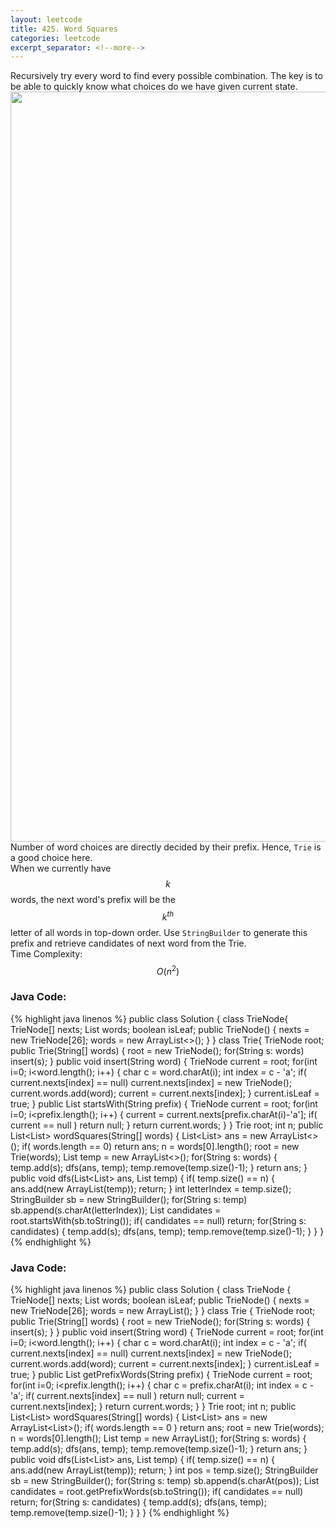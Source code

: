 ```yaml
---
layout: leetcode
title: 425. Word Squares
categories: leetcode
excerpt_separator: <!--more-->
---
```

Recursively try every word to find every possible combination. The key is to be able to quickly know what choices do we have given current state.   
<img src="https://discuss.leetcode.com/uploads/files/1476809120456-wordsquare.png" width="1200"/>
Number of word choices are directly decided by their prefix. Hence, `Trie` is a good choice here.  
When we currently have $$k$$ words, the next word's prefix will be the $$k^{th}$$ letter of all words in top-down order. Use `StringBuilder` to generate this prefix and retrieve candidates of next word from the Trie.  
Time Complexity: $$O(n^2)$$
<!--more-->
### Java Code:
{% highlight java linenos %}
public class Solution {
    class TrieNode{
        TrieNode[] nexts;
        List<String> words;
        boolean isLeaf;
        public TrieNode() {
            nexts = new TrieNode[26];
            words = new ArrayList<>();
        }
    }
    class Trie{
        TrieNode root;
        public Trie(String[] words) {
            root = new TrieNode();
            for(String s: words)
                insert(s);
        }
        public void insert(String word) {
            TrieNode current = root;
            for(int i=0; i<word.length(); i++) {
                char c = word.charAt(i);
                int index = c - 'a';
                if( current.nexts[index] == null)
                    current.nexts[index] = new TrieNode();
                current.words.add(word);
                current = current.nexts[index];
            }
            current.isLeaf = true;
        }
        public List<String> startsWith(String prefix) {
            TrieNode current = root;
            for(int i=0; i<prefix.length(); i++) {
                current = current.nexts[prefix.charAt(i)-'a'];
                if( current == null )
                    return null;
            }
            return current.words;
        }
    }
    Trie root;
    int n;
    public List<List<String>> wordSquares(String[] words) {
        List<List<String>> ans = new ArrayList<>();
        if( words.length == 0)
            return ans;
        n = words[0].length();
        root = new Trie(words);
        List<String> temp = new ArrayList<>();
        for(String s: words) {
            temp.add(s);
            dfs(ans, temp);
            temp.remove(temp.size()-1);
        }
        return ans;
    }
    public void dfs(List<List<String>> ans, List<String> temp) {
        if( temp.size() == n) {
            ans.add(new ArrayList<String>(temp));
            return;
        }
        int letterIndex = temp.size();
        StringBuilder sb = new StringBuilder();
        for(String s: temp) 
            sb.append(s.charAt(letterIndex));
        List<String> candidates = root.startsWith(sb.toString());
        if( candidates == null) return;
        for(String s: candidates) {
            temp.add(s);
            dfs(ans, temp);
            temp.remove(temp.size()-1);
        }
    }
}
{% endhighlight %}
### Java Code:
{% highlight java linenos %}
public class Solution {
    class TrieNode {
        TrieNode[] nexts;
        List<String> words;
        boolean isLeaf;
        public TrieNode() {
            nexts = new TrieNode[26];
            words = new ArrayList<String>();
        }
    }
    class Trie {
        TrieNode root;
        public Trie(String[] words) {
            root = new TrieNode();
            for(String s: words) {
                insert(s);
            }
        }
        public void insert(String word) {
            TrieNode current = root;
            for(int i=0; i<word.length(); i++) {
                char c = word.charAt(i);
                int index = c - 'a';
                if( current.nexts[index] == null)
                    current.nexts[index] = new TrieNode();
                current.words.add(word);
                current = current.nexts[index];
            }
            current.isLeaf = true;
        }
        public List<String> getPrefixWords(String prefix) {
            TrieNode current = root;
            for(int i=0; i<prefix.length(); i++) {
                char c = prefix.charAt(i);
                int index = c - 'a';
                if( current.nexts[index] == null )
                    return null;
                current = current.nexts[index];
            }
            return current.words;
        }
    }
    Trie root;
    int n;
    public List<List<String>> wordSquares(String[] words) {
        List<List<String>> ans = new ArrayList<List<String>>();
        if( words.length == 0 )
            return ans;
        root = new Trie(words);
        n = words[0].length();
        List<String> temp = new ArrayList<String>();
        for(String s: words) {
            temp.add(s);
            dfs(ans, temp);
            temp.remove(temp.size()-1);
        }
        return ans;
    }
    public void dfs(List<List<String>> ans, List<String> temp) {
        if( temp.size() == n) {
            ans.add(new ArrayList<String>(temp));
            return;
        }
        int pos = temp.size();
        StringBuilder sb = new StringBuilder();
        for(String s: temp) 
            sb.append(s.charAt(pos));
        List<String> candidates = root.getPrefixWords(sb.toString());
        if( candidates == null)
            return;
        for(String s: candidates) {
            temp.add(s);
            dfs(ans, temp);
            temp.remove(temp.size()-1);
        }
    }
}
{% endhighlight %}
